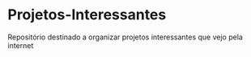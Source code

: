 # Projetos-Interessantes
Repositório destinado a organizar projetos interessantes que vejo pela internet
